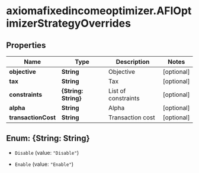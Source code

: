 # axiomafixedincomeoptimizer.AFIOptimizerStrategyOverrides

## Properties

Name | Type | Description | Notes
------------ | ------------- | ------------- | -------------
**objective** | **String** | Objective | [optional] 
**tax** | **String** | Tax | [optional] 
**constraints** | **{String: String}** | List of constraints | [optional] 
**alpha** | **String** | Alpha | [optional] 
**transactionCost** | **String** | Transaction cost | [optional] 



## Enum: {String: String}


* `Disable` (value: `"Disable"`)

* `Enable` (value: `"Enable"`)




